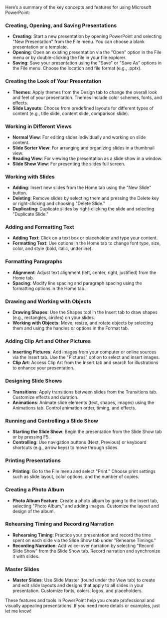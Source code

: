 Here’s a summary of the key concepts and features for using Microsoft PowerPoint:

### Creating, Opening, and Saving Presentations
- **Creating**: Start a new presentation by opening PowerPoint and selecting "New Presentation" from the File menu. You can choose a blank presentation or a template.
- **Opening**: Open an existing presentation via the "Open" option in the File menu or by double-clicking the file in your file explorer.
- **Saving**: Save your presentation using the "Save" or "Save As" options in the File menu. Choose the location and file format (e.g., .pptx).

### Creating the Look of Your Presentation
- **Themes**: Apply themes from the Design tab to change the overall look and feel of your presentation. Themes include color schemes, fonts, and effects.
- **Slide Layouts**: Choose from predefined layouts for different types of content (e.g., title slide, content slide, comparison slide).

### Working in Different Views
- **Normal View**: For editing slides individually and working on slide content.
- **Slide Sorter View**: For arranging and organizing slides in a thumbnail view.
- **Reading View**: For viewing the presentation as a slide show in a window.
- **Slide Show View**: For presenting the slides full screen.

### Working with Slides
- **Adding**: Insert new slides from the Home tab using the "New Slide" button.
- **Deleting**: Remove slides by selecting them and pressing the Delete key or right-clicking and choosing "Delete Slide."
- **Duplicating**: Duplicate slides by right-clicking the slide and selecting "Duplicate Slide."

### Adding and Formatting Text
- **Adding Text**: Click on a text box or placeholder and type your content.
- **Formatting Text**: Use options in the Home tab to change font type, size, color, and style (bold, italic, underline).

### Formatting Paragraphs
- **Alignment**: Adjust text alignment (left, center, right, justified) from the Home tab.
- **Spacing**: Modify line spacing and paragraph spacing using the formatting options in the Home tab.

### Drawing and Working with Objects
- **Drawing Shapes**: Use the Shapes tool in the Insert tab to draw shapes (e.g., rectangles, circles) on your slides.
- **Working with Objects**: Move, resize, and rotate objects by selecting them and using the handles or options in the Format tab.

### Adding Clip Art and Other Pictures
- **Inserting Pictures**: Add images from your computer or online sources via the Insert tab. Use the "Pictures" option to select and insert images.
- **Clip Art**: Access Clip Art from the Insert tab and search for illustrations to enhance your presentation.

### Designing Slide Shows
- **Transitions**: Apply transitions between slides from the Transitions tab. Customize effects and duration.
- **Animations**: Animate slide elements (text, shapes, images) using the Animations tab. Control animation order, timing, and effects.

### Running and Controlling a Slide Show
- **Starting the Slide Show**: Begin the presentation from the Slide Show tab or by pressing F5.
- **Controlling**: Use navigation buttons (Next, Previous) or keyboard shortcuts (e.g., arrow keys) to move through slides.

### Printing Presentations
- **Printing**: Go to the File menu and select "Print." Choose print settings such as slide layout, color options, and the number of copies.

### Creating a Photo Album
- **Photo Album Feature**: Create a photo album by going to the Insert tab, selecting "Photo Album," and adding images. Customize the layout and design of the album.

### Rehearsing Timing and Recording Narration
- **Rehearsing Timing**: Practice your presentation and record the time spent on each slide via the Slide Show tab under "Rehearse Timings."
- **Recording Narration**: Add voice-over narration by selecting "Record Slide Show" from the Slide Show tab. Record narration and synchronize it with slides.

### Master Slides
- **Master Slides**: Use Slide Master (found under the View tab) to create and edit slide layouts and designs that apply to all slides in your presentation. Customize fonts, colors, logos, and placeholders.

These features and tools in PowerPoint help you create professional and visually appealing presentations. If you need more details or examples, just let me know!